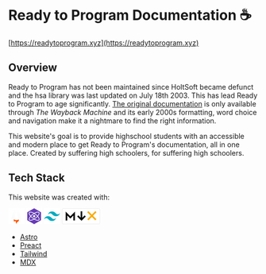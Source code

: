 # Ready to Program Documentation ☕

[https://readytoprogram.xyz](https://readytoprogram.xyz)

## Overview

Ready to Program has not been maintained since HoltSoft became defunct and the hsa library was last updated on July 18th 2003. This has lead Ready to Program to age significantly. [The original documentation](https://web.archive.org/web/20070622130456/http://www.holtsoft.com/java/hsa_package.html) is only available through *The Wayback Machine* and its early 2000s formatting, word choice and navigation make it a nightmare to find the right information.


This website's goal is to provide highschool students with an accessible and modern place to get Ready to Program's documentation, all in one place. Created by suffering high schoolers, for suffering high schoolers.

## Tech Stack

This website was created with:

![astro logo](./stack%20logos/astro.png)
![preact logo](./stack%20logos/preact.png)
![tailwind logo](./stack%20logos/tailwind.png)
![mdx logo](./stack%20logos/mdx.png)

- [Astro](https://astro.build)
- [Preact](https://preactjs.com/)
- [Tailwind](https://tailwindcss.com/)
- [MDX](https://mdxjs.com/)
